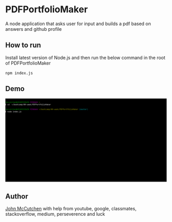 PDFPortfolioMaker
=================

A node application that asks user for input and builds a pdf based on answers and github profile

How to run
----------

Install latest version of Node.js and then run the below command in the root of PDFPortfolioMaker

```shell
npm index.js
```

Demo
----

![](PDFPortfolioMakerdemo.gif)

Author
------

[John McCutchen](https://github.com/jmccutchen)
with help from youtube, google, classmates, stackoverflow, medium, perseverence and luck